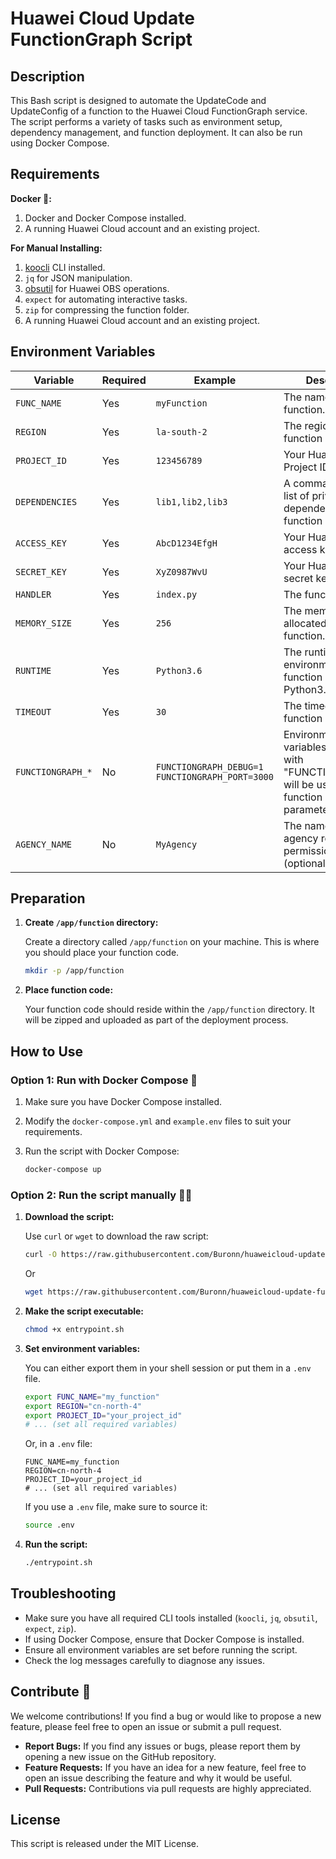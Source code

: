 # Huawei Cloud Update FunctionGraph Script
## Description

This Bash script is designed to automate the UpdateCode and UpdateConfig of a function to the Huawei Cloud FunctionGraph service. The script performs a variety of tasks such as environment setup, dependency management, and function deployment. It can also be run using Docker Compose.

## Requirements

**Docker 🐳:**
1. Docker and Docker Compose installed.
2. A running Huawei Cloud account and an existing project.

**For Manual Installing:**
1. [koocli](https://support.huaweicloud.com/intl/en-us/qs-hcli/hcli_02_003_02.html) CLI installed.
2. `jq` for JSON manipulation.
3. [obsutil](https://support.huaweicloud.com/intl/en-us/utiltg-obs/obs_11_0003.html) for Huawei OBS operations.
4. `expect` for automating interactive tasks.
5. `zip` for compressing the function folder.
6. A running Huawei Cloud account and an existing project.



## Environment Variables


| Variable            | Required  | Example                  | Description                                                              |
|---------------------|-----------|--------------------------|--------------------------------------------------------------------------|
| `FUNC_NAME`         | Yes       | `myFunction`             | The name of the function.                                                 |
| `REGION`            | Yes       | `la-south-2`              | The region where the function resides.                                    |
| `PROJECT_ID`        | Yes       | `123456789`              | Your Huawei Cloud Project ID.                                             |
| `DEPENDENCIES`      | Yes       | `lib1,lib2,lib3`         | A comma-separated list of private dependencies the function needs.                |
| `ACCESS_KEY`        | Yes       | `AbcD1234EfgH`           | Your Huawei Cloud access key.                                             |
| `SECRET_KEY`        | Yes       | `XyZ0987WvU`             | Your Huawei Cloud secret key.                                             |
| `HANDLER`           | Yes       | `index.py`           | The function handler.                                                     |
| `MEMORY_SIZE`       | Yes       | `256`                    | The memory size allocated for the function.                               |
| `RUNTIME`           | Yes       | `Python3.6`              | The runtime environment for the function (e.g., Python3.6).               |
| `TIMEOUT`           | Yes       | `30`                     | The timeout for the function execution.                                   |
| `FUNCTIONGRAPH_*`   | No        | `FUNCTIONGRAPH_DEBUG=1` `FUNCTIONGRAPH_PORT=3000`  | Environment variables starting with "FUNCTIONGRAPH_" will be used as function environment parameters.|
| `AGENCY_NAME`       | No        | `MyAgency`               | The name of the agency role with permissions (optional).                  |


## Preparation

1. **Create `/app/function` directory:**

    Create a directory called `/app/function` on your machine. This is where you should place your function code.

    ```bash
    mkdir -p /app/function
    ```

2. **Place function code:**

    Your function code should reside within the `/app/function` directory. It will be zipped and uploaded as part of the deployment process.

## How to Use

### Option 1: Run with Docker Compose 🐳

1. Make sure you have Docker Compose installed.
2. Modify the `docker-compose.yml` and `example.env` files to suit your requirements.
3. Run the script with Docker Compose:

   ```bash
   docker-compose up
   ```

### Option 2: Run the script manually 🧰🔨

1. **Download the script:**

   Use `curl` or `wget` to download the raw script:

   ```bash
   curl -O https://raw.githubusercontent.com/Buronn/huaweicloud-update-functiongraph-script/main/entrypoint.sh
   ```
   Or
   ```bash
   wget https://raw.githubusercontent.com/Buronn/huaweicloud-update-functiongraph-script/main/entrypoint.sh
   ```

2. **Make the script executable:**

   ```bash
   chmod +x entrypoint.sh
   ```

3. **Set environment variables:**

   You can either export them in your shell session or put them in a `.env` file.

   ```bash
   export FUNC_NAME="my_function"
   export REGION="cn-north-4"
   export PROJECT_ID="your_project_id"
   # ... (set all required variables)
   ```

   Or, in a `.env` file:

   ```env
   FUNC_NAME=my_function
   REGION=cn-north-4
   PROJECT_ID=your_project_id
   # ... (set all required variables)
   ```

   If you use a `.env` file, make sure to source it:

   ```bash
   source .env
   ```

4. **Run the script:**

   ```bash
   ./entrypoint.sh
   ```
## Troubleshooting

- Make sure you have all required CLI tools installed (`koocli`, `jq`, `obsutil`, `expect`, `zip`).
- If using Docker Compose, ensure that Docker Compose is installed.
- Ensure all environment variables are set before running the script.
- Check the log messages carefully to diagnose any issues.

## Contribute 🤝

We welcome contributions! If you find a bug or would like to propose a new feature, please feel free to open an issue or submit a pull request.

- **Report Bugs:** If you find any issues or bugs, please report them by opening a new issue on the GitHub repository.
- **Feature Requests:** If you have an idea for a new feature, feel free to open an issue describing the feature and why it would be useful.
- **Pull Requests:** Contributions via pull requests are highly appreciated.

## License

This script is released under the MIT License.
